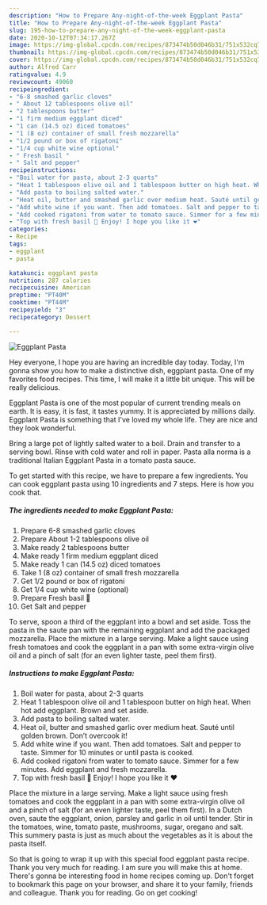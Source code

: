 ```yaml
---
description: "How to Prepare Any-night-of-the-week Eggplant Pasta"
title: "How to Prepare Any-night-of-the-week Eggplant Pasta"
slug: 195-how-to-prepare-any-night-of-the-week-eggplant-pasta
date: 2020-10-12T07:34:17.267Z
image: https://img-global.cpcdn.com/recipes/873474b50d046b31/751x532cq70/eggplant-pasta-recipe-main-photo.jpg
thumbnail: https://img-global.cpcdn.com/recipes/873474b50d046b31/751x532cq70/eggplant-pasta-recipe-main-photo.jpg
cover: https://img-global.cpcdn.com/recipes/873474b50d046b31/751x532cq70/eggplant-pasta-recipe-main-photo.jpg
author: Alfred Carr
ratingvalue: 4.9
reviewcount: 49060
recipeingredient:
- "6-8 smashed garlic cloves"
- " About 12 tablespoons olive oil"
- "2 tablespoons butter"
- "1 firm medium eggplant diced"
- "1 can (14.5 oz) diced tomatoes"
- "1 (8 oz) container of small fresh mozzarella"
- "1/2 pound or box of rigatoni"
- "1/4 cup white wine optional"
- " Fresh basil "
- " Salt and pepper"
recipeinstructions:
- "Boil water for pasta, about 2-3 quarts"
- "Heat 1 tablespoon olive oil and 1 tablespoon butter on high heat. When hot add eggplant. Brown and set aside."
- "Add pasta to boiling salted water."
- "Heat oil, butter and smashed garlic over medium heat. Sauté until golden brown. Don’t overcook it!"
- "Add white wine if you want. Then add tomatoes. Salt and pepper to taste. Simmer for 10 minutes or until pasta is cooked."
- "Add cooked rigatoni from water to tomato sauce. Simmer for a few minutes. Add eggplant and fresh mozzarella."
- "Top with fresh basil 🌿 Enjoy! I hope you like it ❤️"
categories:
- Recipe
tags:
- eggplant
- pasta

katakunci: eggplant pasta 
nutrition: 287 calories
recipecuisine: American
preptime: "PT40M"
cooktime: "PT44M"
recipeyield: "3"
recipecategory: Dessert

---
```



![Eggplant Pasta](https://img-global.cpcdn.com/recipes/873474b50d046b31/751x532cq70/eggplant-pasta-recipe-main-photo.jpg)

Hey everyone, I hope you are having an incredible day today. Today, I'm gonna show you how to make a distinctive dish, eggplant pasta. One of my favorites food recipes. This time, I will make it a little bit unique. This will be really delicious.

Eggplant Pasta is one of the most popular of current trending meals on earth. It is easy, it is fast, it tastes yummy. It is appreciated by millions daily. Eggplant Pasta is something that I've loved my whole life. They are nice and they look wonderful.

Bring a large pot of lightly salted water to a boil. Drain and transfer to a serving bowl. Rinse with cold water and roll in paper. Pasta alla norma is a traditional Italian Eggplant Pasta in a tomato pasta sauce.


To get started with this recipe, we have to prepare a few ingredients. You can cook eggplant pasta using 10 ingredients and 7 steps. Here is how you cook that.

<!--inarticleads1-->

##### The ingredients needed to make Eggplant Pasta:

1. Prepare 6-8 smashed garlic cloves
1. Prepare  About 1-2 tablespoons olive oil
1. Make ready 2 tablespoons butter
1. Make ready 1 firm medium eggplant diced
1. Make ready 1 can (14.5 oz) diced tomatoes
1. Take 1 (8 oz) container of small fresh mozzarella
1. Get 1/2 pound or box of rigatoni
1. Get 1/4 cup white wine (optional)
1. Prepare  Fresh basil 🌿
1. Get  Salt and pepper


To serve, spoon a third of the eggplant into a bowl and set aside. Toss the pasta in the saute pan with the remaining eggplant and add the packaged mozzarella. Place the mixture in a large serving. Make a light sauce using fresh tomatoes and cook the eggplant in a pan with some extra-virgin olive oil and a pinch of salt (for an even lighter taste, peel them first). 

<!--inarticleads2-->

##### Instructions to make Eggplant Pasta:

1. Boil water for pasta, about 2-3 quarts
1. Heat 1 tablespoon olive oil and 1 tablespoon butter on high heat. When hot add eggplant. Brown and set aside.
1. Add pasta to boiling salted water.
1. Heat oil, butter and smashed garlic over medium heat. Sauté until golden brown. Don’t overcook it!
1. Add white wine if you want. Then add tomatoes. Salt and pepper to taste. Simmer for 10 minutes or until pasta is cooked.
1. Add cooked rigatoni from water to tomato sauce. Simmer for a few minutes. Add eggplant and fresh mozzarella.
1. Top with fresh basil 🌿 Enjoy! I hope you like it ❤️


Place the mixture in a large serving. Make a light sauce using fresh tomatoes and cook the eggplant in a pan with some extra-virgin olive oil and a pinch of salt (for an even lighter taste, peel them first). In a Dutch oven, saute the eggplant, onion, parsley and garlic in oil until tender. Stir in the tomatoes, wine, tomato paste, mushrooms, sugar, oregano and salt. This summery pasta is just as much about the vegetables as it is about the pasta itself. 

So that is going to wrap it up with this special food eggplant pasta recipe. Thank you very much for reading. I am sure you will make this at home. There's gonna be interesting food in home recipes coming up. Don't forget to bookmark this page on your browser, and share it to your family, friends and colleague. Thank you for reading. Go on get cooking!
